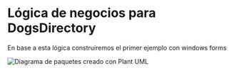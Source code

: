 # Lógica de negocios para DogsDirectory
En base a esta lógica construiremos el primer ejemplo con windows forms

![Diagrama de paquetes creado con Plant UML](https://user-images.githubusercontent.com/613488/115236607-eeddae00-a0f1-11eb-9fa9-f04e5187e05f.png)
